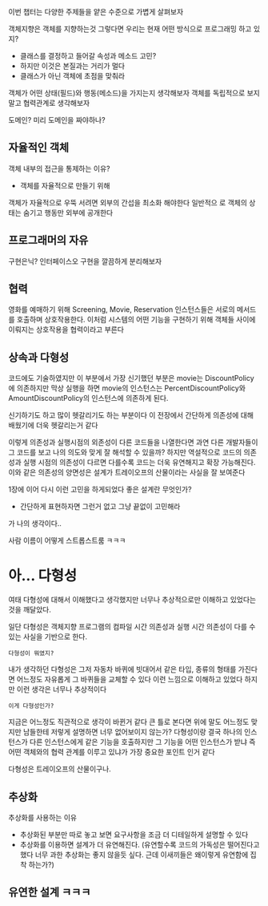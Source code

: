 이번 챕터는 다양한 주제들을 얕은 수준으로 가볍게 살펴보자

객체지향은 객체를 지향하는것 그렇다면 우리는 현재 어떤 방식으로
프로그래밍 하고 있지?
- 클래스를 결정하고 들어갈 속성과 메소드 고민?
- 하지만 이것은 본질과는 거리가 멀다
- 클래스가 아닌 객체에 초점을 맞춰라

객체가 어떤 상태(필드)와 행동(메소드)을 가지는지 생각해보자
객체를 독립적으로 보지 말고 협력관계로 생각해보자

도메인?
미리 도메인을 짜야하나?

## 자율적인 객체

객체 내부의 접근을 통제하는 이유?

- 객체를 자율적으로 만들기 위해

객체가 자율적으로 우뚝 서려면 외부의 간섭을 최소화 해야한다 일반적으
로 객체의 상태는 숨기고 행동만 외부에 공개한다

## 프로그래머의 자유
구현은닉?
인터페이스오 구현을 깔끔하게 분리해보자

## 협력
영화를 예매하기 위해 Screening, Movie, Reservation 인스턴스들은 서로의 메서드를 호출하며 상호작용한다. 이처럼 시스템의 어떤 기능을 구현하기 위해 객체들 사이에 이뤄지는 상호작용을 협력이라고 부른다

## 상속과 다형성
코드에도 기술하였지만 이 부분에서 가장 신기했던 부분은
movie는 DiscountPolicy에 의존하지만 막상 실행을 하면 movie의
인스턴스는 PercentDiscountPolicy와 AmountDiscountPolicy의
인스턴스에 의존하게 된다.

신기하기도 하고 많이 헷갈리기도 하는 부분이다 이 전장에서 간단하게 의존성에
대해 배웠기에 더욱 헷갈리는거 같다

이렇게 의존성과 실행시점의 외존성이 다른 코드들을 나열한다면 과연 다른 개발자들이
 그 코드를 보고 나의 의도와 맞게 잘 해석할 수 있을까?
하지만 역설적으로 코드의 의존성과 실행 시점의 의존성이 다르면 다를수록
 코드는 더욱 유연해지고 확장 가능해진다. 이와 같은 의존성의 양면성은
설계가 트레이오프의 산물이라는 사실을 잘 보여준다

1장에 이어 다시 이런 고민을 하게되었다 좋은 설계란 무엇인가?
- 간단하게 표현하자면 그런거 없고 그냥 끝없이 고민해라

가 나의 생각이다..

사람 이름이 어떻게 스트롭스트룸 ㅋㅋㅋ

# 아... 다형성

여태 다형성에 대해서 이해했다고 생각했지만 너무나 추상적으로만
이해하고 있었다는 것을 깨달았다.

일단 다형성은 객체지향 프로그램의 컴파일 시간 의존성과 실행 시간 의존성이 다를 수 있는 사실을 기반으로 한다.

`다형성이 뭐였지?`
 
내가 생각하던 다형성은 그저 자동차 바퀴에 빗대어서 같은 타입, 종류의 형태를 가진다면
어느정도 자유롭게 그 바퀴들을 교체할 수 있다 이런 느낌으로 이해하고 있었다
하지만 이런 생각은 너무나 추상적이다

`이게 다형성인가?`

지금은 어느정도 직관적으로 생각이 바뀐거 같다 큰 틀로 본다면 위에
말도 어느정도 맞지만 남들한테 저렇게 설명하면 너무 없어보이지 않는가?
다형성이랑 결국 하나의 인스턴스가 다른 인스턴스에게 같은 기능을 호출하지만 그 기능을
어떤 인스턴스가 받냐 즉 어떤 객체와의 협력 관계를 이루고 있냐가 가장 중요한 포인트 인거 같다

다형성은 트레이오프의 산물이구나.

## 추상화
추상화를 사용하는 이유
- 추상화된 부분만 따로 놓고 보면 요구사항을 조금 더 디테일하게 설명할 수 있다
- 추상화를 이용하면 설계가 더 유연해진다. (유연할수록 코드의 가독성은 떨어진다고 
했다 너무 과한 추상화는 좋지 않을듯 싶다. 근데 이새끼들은 왜이렇게 유연함에 집착 하는가?)

## 유연한 설계 ㅋㅋㅋ

